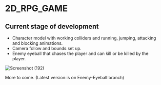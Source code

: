 # 2D_RPG_GAME

## Current stage of development

* Character model with working colliders and running, jumping, attacking and blocking animations.
* Camera follow and bounds set up.
* Enemy eyeball that chases the player and can kill or be killed by the player.

![Screenshot (192)](https://user-images.githubusercontent.com/54950149/94934962-aef40800-04cc-11eb-88c2-be22b65482b1.png)


More to come. (Latest version is on Enemy-Eyeball branch)
